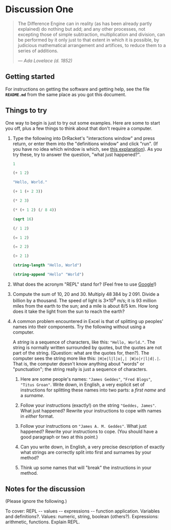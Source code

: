 
Discussion One
==============

> The Difference Engine can in reality (as has been already partly explained) do
> nothing but add; and any other processes, not excepting those of simple
> subtraction, multiplication and division, can be performed by it only just to
> that extent in which it is possible, by judicious mathematical arrangement and
> artifices, to reduce them to a series of additions.
> 
> — *Ada Lovelace (d. 1852)*


Getting started
---------------

For instructions on getting the software and getting help, see the file
**`README.md`** from the same place as you got this document.


Things to try
-------------
	
One way to begin is just to try out some examples. Here are some to start you
off, plus a few things to think about that don't require a computer.

1. Type the following into DrRacket's "interactions window" and press return, or
   enter them into the "definitions window" and click "run". (If you have no
   idea which window is which, see
   [this explanation][DrRacket interface_essentials]). As you try these, try to
   answer the question, "what just happened?".
   
   [DrRacket interface_essentials]: http://docs.racket-lang.org/drracket/interface-essentials.html

	```scheme
	1
	```

	```scheme
	(+ 1 2)
	```
	
	```scheme
	"Hello, World."
	```
	
	```scheme
	(+ 1 (+ 2 3))
	```
	
	```scheme
	(* 2 3)
	```
	
	```scheme
	(* (+ 1 2) (/ 8 4))
	```
	
	```scheme
	(sqrt 16)
	```
	
	```scheme
	(/ 1 2)
	````
		
	```scheme
	(= 1 2)
	```
	
	```scheme
	(= 2 2)
	```
	
	```scheme
	(> 2 1)
	```
	
	```scheme
	(string-length "Hello, World")
	```
	
	```scheme
	(string-append "Hello" "World")
	```
		
2. What does the acronym "REPL" stand for? (Feel free to use
   [Google](http://www.google.com)!)

[Wikipedia]: http://www.wikipedia.org

3. Compute the sum of 10, 20 and 30. Multiply 48&thinsp;384 by
   2&thinsp;091. Divide a billion by a thousand. The speed of light is
   3&times;10<sup>8</sup> m/s; it is 93&nbsp;million miles from the earth to the
   sun; and a mile is about 8/5&nbsp;km. How long does it take the light from
   the sun to reach the earth?

4. A common problem encountered in Excel is that of splitting up peoples' names
   into their components. Try the following without using a computer.
   
   A _string_ is a sequence of characters, like this: `"Hello, World."`. The
   string is normally written surrounded by quotes, but the quotes are not part
   of the string. (Question: what are the quotes for, then?). The computer sees
   the string more like this: `|H|e|l|l|o|,| |W|o|r|l|d|.|`. That is, the
   computer doesn't know anything about "words" or "punctuation"; the string
   really is just a sequence of characters.

	1. Here are some people's names: `"James Geddes"`, `"Fred Blogs"`, `"Titus
	   Groan"`. Write down, in English, a very explicit set of instructions for
	   splitting these names into two parts: a _first name_ and a _surname_.

	2. Follow your instructions (exactly!) on the string `"Geddes, James"`. What
	   just happened? Rewrite your instructions to cope with names in *either*
	   format.

	3. Follow your instructions on `"James A. M. Geddes"`. What just happened?
	   Rewrite your instructions to cope. (You should have a good paragraph or
	   two at this point.)

	4. Can you write down, in English, a very precise description of exactly
	   what strings are correctly split into first and surnames by your method?

	5. Think up some names that will "break" the instructions in your method.


Notes for the discussion
------------------------

(Please ignore the following.)

To cover: REPL -- values -- expressions -- function application. Variables and
definitions?. Values: numeric, string, boolean (others?). Expressions:
arithmetic, functions.  Explain REPL.





